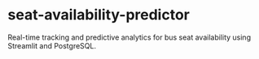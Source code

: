 # seat-availability-predictor
Real-time tracking and predictive analytics for bus seat availability using Streamlit and PostgreSQL.
